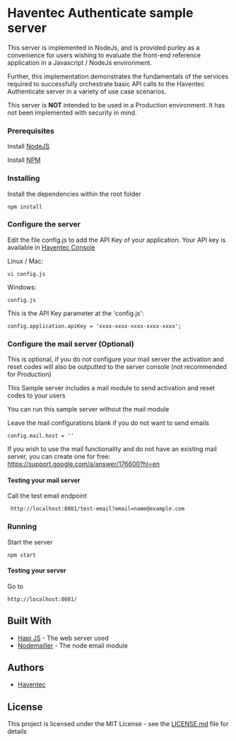 # Haventec Authenticate sample server

This server is implemented in NodeJs, and is provided purley as a convenience for users wishing to evaluate the front-end reference application in a Javascript / NodeJs environment.

Further, this implementation demonstrates the fundamentals of the services required to successfully orchestrate basic API calls to the Haventec Authenticate server in a variety of use case scenarios.

This server is **NOT** intended to be used in a Production environment. It has not been implemented with security in mind.

### Prerequisites

Install [NodeJS](https://nodejs.org)

Install [NPM](https://www.npmjs.com)

### Installing

Install the dependencies within the root folder
```
npm install
```

### Configure the server

Edit the file config.js to add the API Key of your application.
Your API key is available in [Haventec Console](https://console-demo.haventec.com/)

Linux / Mac:
```
vi config.js
```

Windows:
```
config.js
```

This is the API Key parameter at the 'config.js':
``` 
config.application.apiKey = 'xxxx-xxxx-xxxx-xxxx-xxxx';
```

### Configure the mail server (Optional)

This is optional, if you do not configure your mail server the activation and reset codes will also be outputted to the server console (not recommended for Production)

This Sample server includes a mail module to send activation and reset codes to your users

You can run this sample server without the mail module

Leave the mail configurations blank if you do not want to send emails
```
config.mail.host = ''
```

If you wish to use the mail functionality and do not have an existing mail server, you can create one for free: https://support.google.com/a/answer/176600?hl=en

#### Testing your mail server

Call the test email endpoint
```
 http://localhost:8081/test-email?email=name@example.com
```

### Running

Start the server
```
npm start 
```

#### Testing your server

Go to
```
http://localhost:8081/
```

## Built With

* [Hapi JS](https://hapijs.com/) - The web server used
* [Nodemailler](https://nodemailer.com/about/) - The node email module

## Authors

* [Haventec](http://www.haventec.com/)

## License

This project is licensed under the MIT License - see the [LICENSE.md](LICENSE.md) file for details


